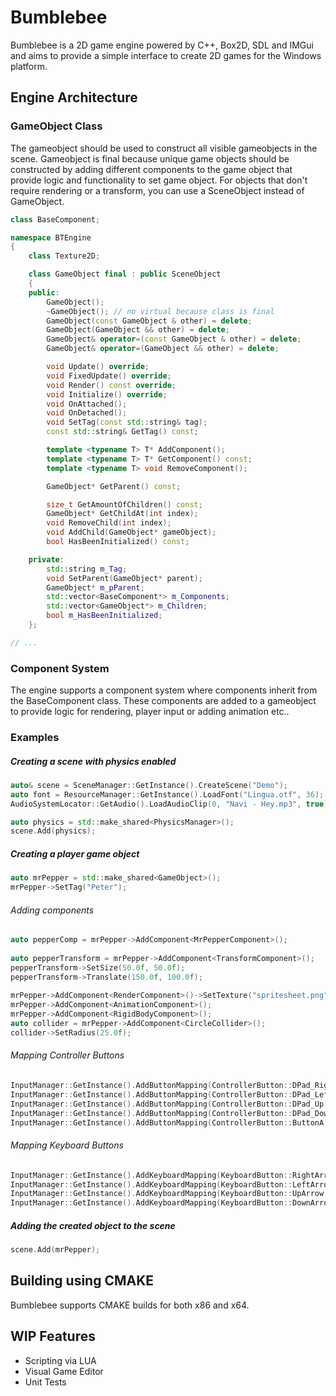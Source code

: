 # Bumblebee
Bumblebee is a 2D game engine powered by C++, Box2D, SDL and IMGui and aims to provide a simple interface to create 2D games for the Windows platform.

## Engine Architecture
### GameObject Class
The gameobject should be used to construct all visible gameobjects in the scene. Gameobject is final because unique game objects should be constructed
by adding different components to the game object that provide logic and functionality to set game object.
For objects that don't require rendering or a transform, you can use a SceneObject instead of GameObject.

```cpp
class BaseComponent;

namespace BTEngine
{
	class Texture2D;

	class GameObject final : public SceneObject
	{
	public:
		GameObject();
		~GameObject(); // no virtual because class is final
		GameObject(const GameObject & other) = delete;
		GameObject(GameObject && other) = delete;
		GameObject& operator=(const GameObject & other) = delete;
		GameObject& operator=(GameObject && other) = delete;

		void Update() override;
		void FixedUpdate() override;
		void Render() const override;
		void Initialize() override;
		void OnAttached();
		void OnDetached();
		void SetTag(const std::string& tag);
		const std::string& GetTag() const;

		template <typename T> T* AddComponent();
		template <typename T> T* GetComponent() const;
		template <typename T> void RemoveComponent();

		GameObject* GetParent() const;

		size_t GetAmountOfChildren() const;
		GameObject* GetChildAt(int index);
		void RemoveChild(int index);
		void AddChild(GameObject* gameObject);
		bool HasBeenInitialized() const;

	private:
		std::string m_Tag;
		void SetParent(GameObject* parent);
		GameObject* m_pParent;
		std::vector<BaseComponent*> m_Components;
		std::vector<GameObject*> m_Children;
		bool m_HasBeenInitialized;
	};

// ...
```
### Component System
The engine supports a component system where components inherit from the BaseComponent class.
These components are added to a gameobject to provide logic for rendering, player input or adding animation etc..

### Examples
##### Creating a scene with physics enabled
```cpp
auto& scene = SceneManager::GetInstance().CreateScene("Demo");
auto font = ResourceManager::GetInstance().LoadFont("Lingua.otf", 36);
AudioSystemLocator::GetAudio().LoadAudioClip(0, "Navi - Hey.mp3", true);

auto physics = std::make_shared<PhysicsManager>();
scene.Add(physics);
```
##### Creating a player game object
```cpp
auto mrPepper = std::make_shared<GameObject>();
mrPepper->SetTag("Peter");
```
###### Adding components
```cpp
auto pepperComp = mrPepper->AddComponent<MrPepperComponent>();
	
auto pepperTransform = mrPepper->AddComponent<TransformComponent>();
pepperTransform->SetSize(50.0f, 50.0f);
pepperTransform->Translate(150.0f, 100.0f);
	
mrPepper->AddComponent<RenderComponent>()->SetTexture("spritesheet.png");
mrPepper->AddComponent<AnimationComponent>();
mrPepper->AddComponent<RigidBodyComponent>();
auto collider = mrPepper->AddComponent<CircleCollider>();
collider->SetRadius(25.0f);
```
###### Mapping Controller Buttons
```cpp
InputManager::GetInstance().AddButtonMapping(ControllerButton::DPad_Right, std::make_shared<MoveRightCommand>(pepperComp), ButtonBehaviour::Pressed, 0);
InputManager::GetInstance().AddButtonMapping(ControllerButton::DPad_Left, std::make_shared<MoveLeftCommand>(pepperComp), ButtonBehaviour::Pressed, 0);
InputManager::GetInstance().AddButtonMapping(ControllerButton::DPad_Up, std::make_shared<MoveUpCommand>(pepperComp), ButtonBehaviour::Pressed, 0);
InputManager::GetInstance().AddButtonMapping(ControllerButton::DPad_Down, std::make_shared<MoveDownCommand>(pepperComp), ButtonBehaviour::Pressed, 0);
InputManager::GetInstance().AddButtonMapping(ControllerButton::ButtonA, std::make_shared<PlaySoundCommand>(), ButtonBehaviour::DownThisFrame);
```
###### Mapping Keyboard Buttons
```cpp
InputManager::GetInstance().AddKeyboardMapping(KeyboardButton::RightArrow, std::make_shared<MoveRightCommand>(pepperComp), ButtonBehaviour::Pressed);
InputManager::GetInstance().AddKeyboardMapping(KeyboardButton::LeftArrow, std::make_shared<MoveLeftCommand>(pepperComp), ButtonBehaviour::Pressed);
InputManager::GetInstance().AddKeyboardMapping(KeyboardButton::UpArrow, std::make_shared<MoveUpCommand>(pepperComp), ButtonBehaviour::Pressed);
InputManager::GetInstance().AddKeyboardMapping(KeyboardButton::DownArrow, std::make_shared<MoveDownCommand>(pepperComp), ButtonBehaviour::Pressed);
```
##### Adding the created object to the scene
```cpp
scene.Add(mrPepper);
```

## Building using CMAKE

Bumblebee supports CMAKE builds for both x86 and x64.

## WIP Features
- Scripting via LUA
- Visual Game Editor
- Unit Tests
